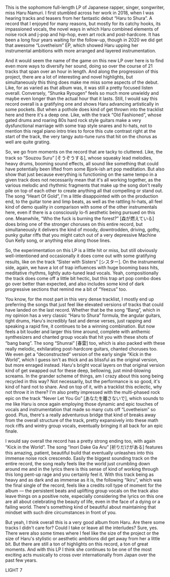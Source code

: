 This is the sophomore full-length LP of Japanese rapper, singer, songwriter, miss Haru Namuri. I first stumbled across her work in 2018, when I was hearing tracks and teasers from her fantastic debut “Haru to Shura”. A record that I enjoyed for many reasons, but mostly for its catchy hooks, its impassioned vocals, the novel ways in which Haru combined elements of noise rock and j-pop and hip-hop, even art rock and post-hardcore. It has been a long four years waiting for the follow-up, though in 2020 we did get that awesome “Lovetheism” EP, which showed Haru upping her instrumental ambitions with more arranged and layered instrumentation.

And it would seem the name of the game on this new LP over here is to find even more ways to diversify her sound, doing so over the course of 21 tracks that span over an hour in length. And along the progression of this project, there are a lot of interesting and novel highlights, but simultaneously this thing does make me miss some aspects of the debut. Like, for as varied as that album was, it was still a pretty focused listen overall. Conversely, “Shunka Ryougen” feels so much more unwieldy and maybe even longer than the actual hour that it lasts. Still, I would say this record overall is a gratifying one and shows Haru advancing artistically in some pockets. But when a pothole does kind of get thrown into the tracklist here and there it's a deep one. Like, with the track “Old Fashioned”, whose gated drums and roaring 80s hard rock style guitars make a very dysfunctional marriage with some trap style snares and hi-hats, not to mention this regal piano intro tries to force this cute contrast right at the start of the track, the very tangy auto-tune runs that hit on the chorus as well are quite grating.

So, we go from moments on the record that are tacky to cluttered. Like, the track so “Souzou Suru” [そうぞうする], whose squeaky lead melodies, heavy drums, booming sound effects, all sound like something that could have potentially been lifted from some Bjork-ish art pop meditation. But also show that just because everything is functioning on the same tempo in a given track does not necessarily mean that it's all working together, as the various melodic and rhythmic fragments that make up the song don't really pile on top of each other to create anything all that compelling or stand out. The song “Heart Of Gold”, I'm a little disappointed with on the production end, to the guitar tone and limp beats, as well as the rattling hi-hats, all feel kind of demo quality in comparison with some of the other instrumentals here, even if there is a consciously lo-fi aesthetic being pursued on this one. Meanwhile, “Who the fuck is burning the forest?” [森が燃えている] does bring one of the stronger choruses on this entire record, but simultaneously it delivers the kind of moody, downtrodden, driving, gothy, punky guitar riffs that you might catch out of a very depressive Machine Gun Kelly song, or anything else along those lines.

So, the experimentation on this LP is a little hit or miss, but still obviously well-intentioned and occasionally it does come out with some gratifying results, like on the track “Sister with Sisters” [シスター]. On the instrumental side, again, we have a lot of trap influences with huge booming bass hits, meditative rhythms, lightly auto-tuned lead vocals. Yeah, compositionally the track does come off a little bit hectic, but this trap art pop combo does go over better than expected, and also includes some kind of dark progressive sections that remind me a bit of “Yeezus” too.

You know, for the most part in this very dense tracklist, I mostly end up preferring the songs that just feel like elevated versions of tracks that could have landed on the last record. Whether that be the song “Bang”, which in my opinion has a very classic “Haru to Shura” formula, the angular guitars, tight drums, Haru's incredibly fast and dense verses, just rapping and speaking a rapid fire, it continues to be a winning combination. But now feels a bit louder and larger this time around, complete with anthemic synthesizers and chanted group vocals that hit you with these shots of “bang bang”. The song “Shunrai” [春雷] too, which is also packed with these really melodic, exhilarating post-hardcore guitars, chanted choruses too. We even get a “deconstructed” version of the early single “Kick in the World”, which I guess isn't as thick and as blissful as the original version, but more enraged instead. Haru's bright vocal layers on that original version kind of get swapped out for these deep, bellowing, just mind-blowing screams. In the grander scheme of things, am I crazy about this song being recycled in this way? Not necessarily, but the performance is so good, it's kind of hard not to share. And on top of it, with a tracklist this eclectic, why not throw it in there? I'm also pretty impressed with the multi-phased rock epic on the track “Never Let You Go” [あなたを離さないで], which sounds to me like Haru is once again employing those dynamic and epic touches of vocals and instrumentation that made so many cuts off “Lovetheism” so good. Plus, there's a really adventurous bridge that kind of breaks away from the overall structure of the track, pretty expansively into these math rock riffs and wintry group vocals, eventually bringing it all back for an epic finale.

I would say overall the record has a pretty strong ending too, with again “Kick in the World”. The song “Inori Dake Ga Aru” [祈りだけがある] features this amazing, patient, beautiful build that eventually unleashes into this immense noise rock crescendo. Easily the biggest sounding track on the entire record, the song really feels like the world just crumbling down around me and in the lyrics there is this sense of kind of working through this long pent-up rage and you certainly feel it. With this track being as heavy and as dark and as immense as it is, the following “Ikiru”, which was the final single of the record, feels like a credits roll type of moment for the album — the persistent beats and uplifting group vocals on the track also leave things on a positive note, especially considering the lyrics on this one are all about celebrating the beauty of life, even in the face of a dying or a failing world. There's something kind of beautiful about maintaining that mindset with such dire circumstances in front of you.

But yeah, I think overall this is a very good album from Haru. Are there some tracks I didn't care for? Could I take or leave all the interludes? Sure, yes. There were also some times where I feel like the size of the project or the size of Haru's stylistic or aesthetic ambitions did get away from her a little bit. But there are still a ton of highlights on this record, a ton of great moments. And with this LP I think she continues to be one of the most exciting acts musically to cross over internationally from Japan over the past few years.

LIGHT 7
